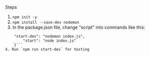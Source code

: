 Steps
1. `npm init -y`
2. `npm install --save-dev nodemon`
3. In the package.json file, change "script" into commands like this:
```"scripts": {
    "start-dev": "nodemon index.js",
   	    "start": "node index.js"
  	}```
4. Run `npm run start-dev` for testing
